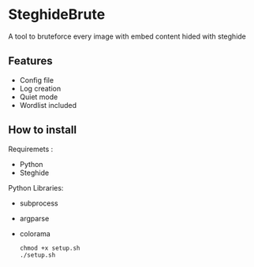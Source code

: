 # SteghideBrute

A tool to bruteforce every image with embed content hided with steghide

## Features

- Config file
- Log creation
- Quiet mode
- Wordlist included 

## How to install
 
Requiremets :
- Python
- Steghide

Python Libraries:
- subprocess
- argparse
- colorama

      chmod +x setup.sh
      ./setup.sh
